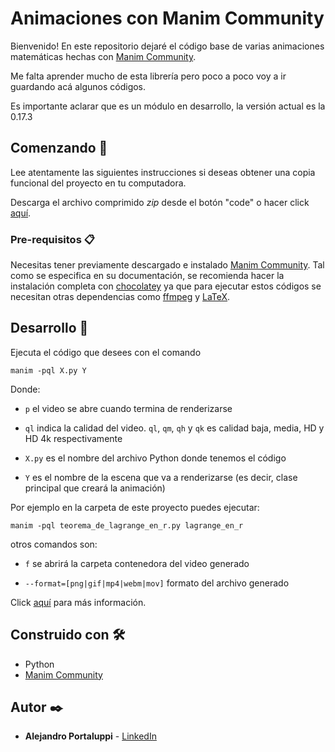 # Animaciones con Manim Community

Bienvenido! En este repositorio dejaré el código base de varias animaciones matemáticas hechas con [Manim Community](https://docs.manim.community/en/stable/index.html).

Me falta aprender mucho de esta librería pero poco a poco voy a ir guardando acá algunos códigos.

Es importante aclarar que es un módulo en desarrollo, la versión actual es la 0.17.3

## Comenzando 🚀

Lee atentamente las siguientes instrucciones si deseas obtener una copia funcional del proyecto en tu computadora.

Descarga el archivo comprimido _zip_ desde el botón "code" o hacer click [aquí](https://github.com/Ale6100/animaciones-con-manim-community/archive/refs/heads/main.zip).

### Pre-requisitos 📋

Necesitas tener previamente descargado e instalado [Manim Community](https://docs.manim.community/en/stable/installation/windows.html). Tal como se especifica en su documentación, se recomienda hacer la instalación completa con [chocolatey](https://chocolatey.org/) ya que para ejecutar estos códigos se necesitan otras dependencias como [ffmpeg](https://ffmpeg.org/) y [LaTeX](https://es.wikipedia.org/wiki/LaTeX).

## Desarrollo 👷
Ejecuta el código que desees con el comando

```
manim -pql X.py Y
```

Donde:

* `p` el video se abre cuando termina de renderizarse

* `ql` indica la calidad del video. `ql`, `qm`, `qh` y `qk` es calidad baja, media, HD y HD 4k respectivamente

* `X.py` es el nombre del archivo Python donde tenemos el código

* `Y` es el nombre de la escena que va a renderizarse (es decir, clase principal que creará la animación)

Por ejemplo en la carpeta de este proyecto puedes ejecutar:

```
manim -pql teorema_de_lagrange_en_r.py lagrange_en_r
```

otros comandos son:

* `f` se abrirá la carpeta contenedora del video generado

* `--format=[png|gif|mp4|webm|mov]` formato del archivo generado

Click [aquí](https://docs.manim.community/en/stable/guides/configuration.html) para más información.

## Construido con 🛠️

* Python
* [Manim Community](https://docs.manim.community/)

## Autor ✒️

* **Alejandro Portaluppi** - [LinkedIn](https://www.linkedin.com/in/alejandro-portaluppi/)
